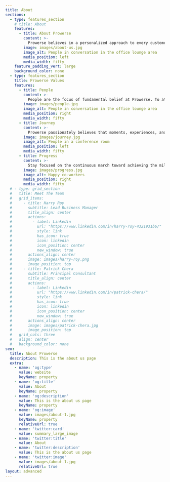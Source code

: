 ```yaml
---
title: About
sections:
  - type: features_section
    # title: About
    features:
      - title: About Prowerse
        content: >-
          Prowerse believes in a personalized approach to every customer. The selection of development practice is tailored to customer's specific business needs. Be it classical methodologies, such as Waterfall or Prototype development, or modern approaches like Agile, Kanban, Lean or Extreme Programming, Prowerse ensures a timely delivery of the project.
        image: images/about-us.jpg
        image_alt: People in conversation in the office lounge area
        media_position: left
        media_width: fifty
    feature_padding_vert: large
    background_color: none
  - type: features_section
    title: Prowerse Values
    features:
      - title: People
        content: >-
          People are the focus of fundamental belief at Prowerse. To attract, hire and retain the best talents and provide first-class learning, growing & working experiences is the core Prowerse value.
        image: images/people.jpg
        image_alt: People in conversation in the office lounge area
        media_position: right
        media_width: fifty
      - title: Journey
        content: >-
          Prowerse passionately believes that moments, experiences, and memories shared by team while on a project delivery must be enjoyable & wholesome. As they say, Happiness is a journey, not a destination.
        image: images/journey.jpg
        image_alt: People in a conference room
        media_position: left
        media_width: fifty
      - title: Progress
        content: >-
          Stay focused on the continuous march toward achieving the milestones, the successes, and the breakthroughs.
        image: images/progress.jpg
        image_alt: Happy co-workers
        media_position: right
        media_width: fifty
  # - type: grid_section
  #   title: Meet The Team
  #   grid_items:
  #     - title: Harry Roy
  #       subtitle: Lead Business Manager
  #       title_align: center
  #       actions:
  #         - label: Linkedin
  #           url: "https://www.linkedin.com/in/harry-roy-4321931b6/"
  #           style: link
  #           has_icon: true
  #           icon: linkedin
  #           icon_position: center
  #           new_window: true
  #       actions_align: center
  #       image: images/harry-roy.png
  #       image_position: top
  #     - title: Patrick Chera
  #       subtitle: Principal Consultant
  #       title_align: center
  #       actions:
  #         - label: Linkedin
  #           url: "https://www.linkedin.com/in/patrick-chera/"
  #           style: link
  #           has_icon: true
  #           icon: linkedin
  #           icon_position: center
  #           new_window: true
  #       actions_align: center
  #       image: images/patrick-chera.jpg
  #       image_position: top
  #   grid_cols: three
  #   align: center
  #   background_color: none
seo:
  title: About Prowerse
  description: This is the about us page
  extra:
    - name: 'og:type'
      value: website
      keyName: property
    - name: 'og:title'
      value: About
      keyName: property
    - name: 'og:description'
      value: This is the about us page
      keyName: property
    - name: 'og:image'
      value: images/about-1.jpg
      keyName: property
      relativeUrl: true
    - name: 'twitter:card'
      value: summary_large_image
    - name: 'twitter:title'
      value: About
    - name: 'twitter:description'
      value: This is the about us page
    - name: 'twitter:image'
      value: images/about-1.jpg
      relativeUrl: true
layout: advanced
---
```

